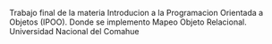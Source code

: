 Trabajo final de la materia Introducion a la Programacion Orientada a Objetos (IPOO). Donde se implemento Mapeo Objeto Relacional. Universidad Nacional del Comahue
